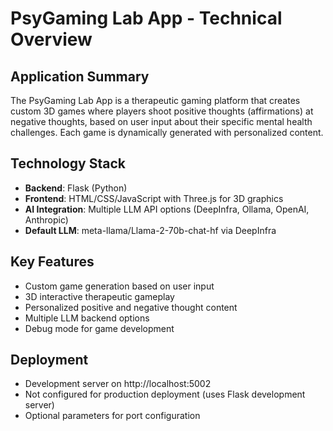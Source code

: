 # PsyGaming Lab App - Technical Overview

## Application Summary
The PsyGaming Lab App is a therapeutic gaming platform that creates custom 3D games where players shoot positive thoughts (affirmations) at negative thoughts, based on user input about their specific mental health challenges. Each game is dynamically generated with personalized content.

## Technology Stack
- **Backend**: Flask (Python)
- **Frontend**: HTML/CSS/JavaScript with Three.js for 3D graphics
- **AI Integration**: Multiple LLM API options (DeepInfra, Ollama, OpenAI, Anthropic)
- **Default LLM**: meta-llama/Llama-2-70b-chat-hf via DeepInfra

## Key Features
- Custom game generation based on user input
- 3D interactive therapeutic gameplay
- Personalized positive and negative thought content
- Multiple LLM backend options
- Debug mode for game development

## Deployment
- Development server on http://localhost:5002
- Not configured for production deployment (uses Flask development server)
- Optional parameters for port configuration 